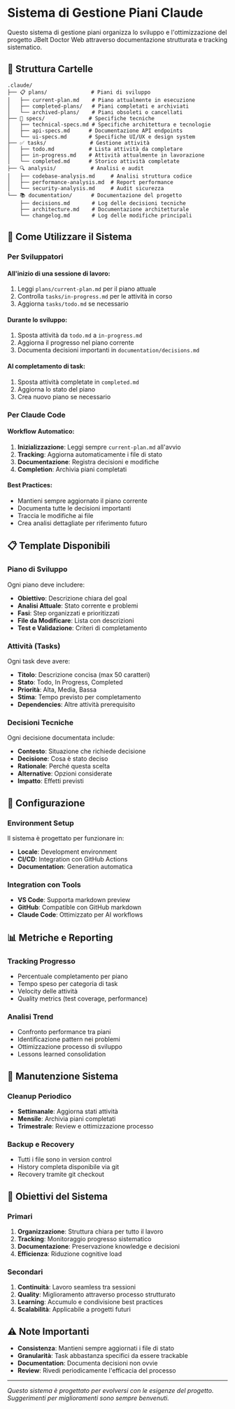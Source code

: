 # Sistema di Gestione Piani Claude

Questo sistema di gestione piani organizza lo sviluppo e l'ottimizzazione del progetto JBelt Doctor Web attraverso documentazione strutturata e tracking sistematico.

## 📁 Struttura Cartelle

```
.claude/
├── 📋 plans/              # Piani di sviluppo
│   ├── current-plan.md    # Piano attualmente in esecuzione
│   ├── completed-plans/   # Piani completati e archiviati
│   └── archived-plans/    # Piani obsoleti o cancellati
├── 📝 specs/              # Specifiche tecniche
│   ├── technical-specs.md # Specifiche architettura e tecnologie
│   ├── api-specs.md      # Documentazione API endpoints
│   └── ui-specs.md       # Specifiche UI/UX e design system
├── ✅ tasks/              # Gestione attività
│   ├── todo.md           # Lista attività da completare
│   ├── in-progress.md    # Attività attualmente in lavorazione
│   └── completed.md      # Storico attività completate
├── 🔍 analysis/           # Analisi e audit
│   ├── codebase-analysis.md     # Analisi struttura codice
│   ├── performance-analysis.md  # Report performance
│   └── security-analysis.md     # Audit sicurezza
└── 📚 documentation/      # Documentazione del progetto
    ├── decisions.md       # Log delle decisioni tecniche
    ├── architecture.md    # Documentazione architetturale
    └── changelog.md       # Log delle modifiche principali
```

## 🚀 Come Utilizzare il Sistema

### Per Sviluppatori

#### All'inizio di una sessione di lavoro:
1. Leggi `plans/current-plan.md` per il piano attuale
2. Controlla `tasks/in-progress.md` per le attività in corso
3. Aggiorna `tasks/todo.md` se necessario

#### Durante lo sviluppo:
1. Sposta attività da `todo.md` a `in-progress.md`
2. Aggiorna il progresso nel piano corrente
3. Documenta decisioni importanti in `documentation/decisions.md`

#### Al completamento di task:
1. Sposta attività completate in `completed.md`
2. Aggiorna lo stato del piano
3. Crea nuovo piano se necessario

### Per Claude Code

#### Workflow Automatico:
1. **Inizializzazione**: Leggi sempre `current-plan.md` all'avvio
2. **Tracking**: Aggiorna automaticamente i file di stato
3. **Documentazione**: Registra decisioni e modifiche
4. **Completion**: Archivia piani completati

#### Best Practices:
- Mantieni sempre aggiornato il piano corrente
- Documenta tutte le decisioni importanti
- Traccia le modifiche ai file
- Crea analisi dettagliate per riferimento futuro

## 📋 Template Disponibili

### Piano di Sviluppo
Ogni piano deve includere:
- **Obiettivo**: Descrizione chiara del goal
- **Analisi Attuale**: Stato corrente e problemi
- **Fasi**: Step organizzati e prioritizzati
- **File da Modificare**: Lista con descrizioni
- **Test e Validazione**: Criteri di completamento

### Attività (Tasks)
Ogni task deve avere:
- **Titolo**: Descrizione concisa (max 50 caratteri)
- **Stato**: Todo, In Progress, Completed
- **Priorità**: Alta, Media, Bassa
- **Stima**: Tempo previsto per completamento
- **Dependencies**: Altre attività prerequisito

### Decisioni Tecniche
Ogni decisione documentata include:
- **Contesto**: Situazione che richiede decisione
- **Decisione**: Cosa è stato deciso
- **Rationale**: Perché questa scelta
- **Alternative**: Opzioni considerate
- **Impatto**: Effetti previsti

## 🔧 Configurazione

### Environment Setup
Il sistema è progettato per funzionare in:
- **Locale**: Development environment
- **CI/CD**: Integration con GitHub Actions
- **Documentation**: Generation automatica

### Integration con Tools
- **VS Code**: Supporta markdown preview
- **GitHub**: Compatible con GitHub markdown
- **Claude Code**: Ottimizzato per AI workflows

## 📊 Metriche e Reporting

### Tracking Progresso
- Percentuale completamento per piano
- Tempo speso per categoria di task
- Velocity delle attività
- Quality metrics (test coverage, performance)

### Analisi Trend
- Confronto performance tra piani
- Identificazione pattern nei problemi
- Ottimizzazione processo di sviluppo
- Lessons learned consolidation

## 🔄 Manutenzione Sistema

### Cleanup Periodico
- **Settimanale**: Aggiorna stati attività
- **Mensile**: Archivia piani completati
- **Trimestrale**: Review e ottimizzazione processo

### Backup e Recovery
- Tutti i file sono in version control
- History completa disponibile via git
- Recovery tramite git checkout

## 🎯 Obiettivi del Sistema

### Primari
1. **Organizzazione**: Struttura chiara per tutto il lavoro
2. **Tracking**: Monitoraggio progresso sistematico
3. **Documentazione**: Preservazione knowledge e decisioni
4. **Efficienza**: Riduzione cognitive load

### Secondari
1. **Continuità**: Lavoro seamless tra sessioni
2. **Quality**: Miglioramento attraverso processo strutturato
3. **Learning**: Accumulo e condivisione best practices
4. **Scalabilità**: Applicabile a progetti futuri

## ⚠️ Note Importanti

- **Consistenza**: Mantieni sempre aggiornati i file di stato
- **Granularità**: Task abbastanza specifici da essere trackable
- **Documentation**: Documenta decisioni non ovvie
- **Review**: Rivedi periodicamente l'efficacia del processo

---

*Questo sistema è progettato per evolversi con le esigenze del progetto. Suggerimenti per miglioramenti sono sempre benvenuti.*